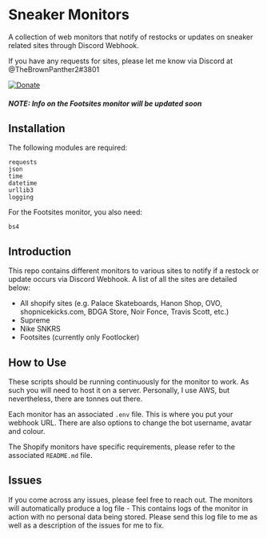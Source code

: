 # Sneaker Monitors
A collection of web monitors that notify of restocks or updates on sneaker related sites through Discord Webhook.

If you have any requests for sites, please let me know via Discord at @TheBrownPanther2#3801

[![Donate](https://img.shields.io/badge/Donate-PayPal-green.svg)](https://www.paypal.com/paypalme/YasserQureshi1)

##### NOTE: Info on the Footsites monitor will be updated soon

## Installation
The following modules are required:
```
requests
json
time
datetime
urllib3
logging
```
For the Footsites monitor, you also need:
```
bs4
```

## Introduction

This repo contains different monitors to various sites to notify if a restock or update occurs via Discord Webhook. A list of all the sites are detailed below:
- All shopify sites (e.g. Palace Skateboards, Hanon Shop, OVO, shopnicekicks.com, BDGA Store, Noir Fonce, Travis Scott, etc.)
- Supreme
- Nike SNKRS
- Footsites (currently only Footlocker)

## How to Use

These scripts should be running continuously for the monitor to work.
As such you will need to host it on a server.
Personally, I use AWS, but nevertheless, there are tonnes out there. 

Each monitor has an associated ```.env``` file. 
This is where you put your webhook URL.
There are also options to change the bot username, avatar and colour.

The Shopify monitors have specific requirements, please refer to the associated ```README.md``` file.

## Issues

If you come across any issues, please feel free to reach out.
The monitors will automatically produce a log file - This contains logs of the monitor in action with no personal data being stored.
Please send this log file to me as well as a description of the issues for me to fix.

